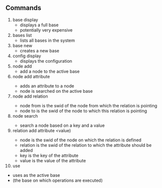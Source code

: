 ## Commands
1. base display
   - displays a full base
   - potentially very expensive
2. bases list
   - lists all bases in the system
3. base new
   - creates a new base
4. config display
   - displays the configuration
5. node add
   - add a node to the active base
6. node add attribute <node swid> <key> <value>
   - adds an attribute to a node
   - node is searched on the active base
7. node add relation <node from> <node to>
   - node from is the swid of the node from which the relation is pointing
   - node to is the swid of the node to which this relation is pointing
8. node search <key> <value>
   - search a node based on a key and a value
9. relation add attribute <node> <relation> <key> <value)
   - node is the swid of the node on which the relation is defined
   - relation is the swid of the relation to which the attribute should be added
   - key is the key of the attribute
   - value is the value of the attribute
10. use <swid>
   - uses <swid> as the active base
   - (the base on which operations are executed)
